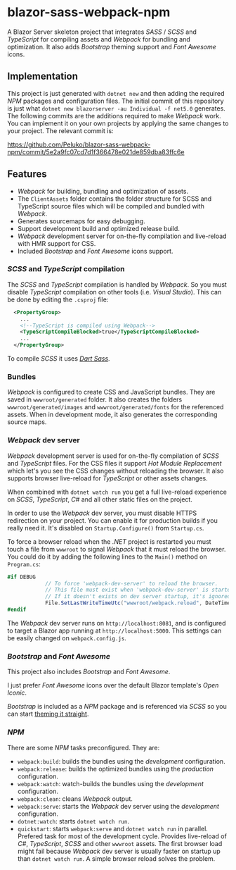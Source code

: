 # blazor-sass-webpack-npm

A Blazor Server skeleton project that integrates *SASS* / *SCSS* and *TypeScript* for compiling assets and
*Webpack* for bundling and optimization. It also adds *Bootstrap* theming support and *Font Awesome* icons.

## Implementation

This project is just generated with ```dotnet new``` and then adding the required *NPM* packages and configuration files. The initial commit of this repository is just what ```dotnet new blazorserver -au Individual -f net5.0``` generates. The following commits are the additions required to make *Webpack* work. You can implement it on your own projects by applying the same changes to your project. The relevant commit is:

https://github.com/Peluko/blazor-sass-webpack-npm/commit/5e2a9fc07cd7d1f366478e021de859dba83ffc6e

## Features

- *Webpack* for building, bundling and optimization of assets.
- The ```ClientAssets``` folder contains the folder structure for SCSS and TypeScript source files
which will be compiled and bundled with *Webpack*.
- Generates sourcemaps for easy debugging.
- Support development build and optimized release build.
- *Webpack* development server for on-the-fly compilation and live-reload with HMR support for CSS.
- Included *Bootstrap* and *Font Awesome* icons support.

### *SCSS* and *TypeScript* compilation

The *SCSS* and *TypeScript* compilation is handled by *Webpack*. So you must disable *TypeScript* compilation on other tools (i.e. *Visual Studio*). This can be done by editing the ```.csproj``` file:

```xml
  <PropertyGroup>
    ...
    <!--TypeScript is compiled using Webpack-->
    <TypeScriptCompileBlocked>true</TypeScriptCompileBlocked>
    ...
  </PropertyGroup>
```
To compile *SCSS* it uses [*Dart Sass*](https://sass-lang.com/dart-sass).

### Bundles

*Webpack* is configured to create CSS and JavaScript bundles. They are saved in ```wwwroot/generated``` folder. It also creates the folders ```wwwroot/generated/images``` and ```wwwroot/generated/fonts``` for the referenced assets.
When in development mode, it also generates the corresponding source maps.

### *Webpack* dev server

*Webpack* development server is used for on-the-fly compilation of *SCSS* and *TypeScript* files. For the CSS files it support *Hot Module Replacement* which let's you see the CSS changes without reloading the browser. It also supports browser live-reload for *TypeScript* or other assets changes.

When combined with ```dotnet watch run``` you get a full live-reload experience on *SCSS*, *TypeScript*, *C#* and all other static files on the project.

In order to use the *Webpack* dev server, you must disable HTTPS redirection on your project. You can enable it for production builds if you really need it. It's disabled on ```Startup.Configure()``` from ```Startup.cs```.

To force a browser reload when the *.NET* project is restarted you must touch a file from ```wwwroot``` to signal *Webpack* that it must reload the browser. You could do it by adding the following lines to the ```Main()``` method on ```Program.cs```:

```csharp
#if DEBUG
            // To force 'webpack-dev-server' to reload the browser.
            // This file must exist when 'webpack-dev-server' is started.
            // If it doesn't exists on dev server startup, it's ignored.
            File.SetLastWriteTimeUtc("wwwroot/webpack.reload", DateTime.UtcNow);
#endif
```

The *Webpack* dev server runs on ```http://localhost:8081```, and is configured to target a Blazor app running at ```http://localhost:5000```. This settings can be easily changed on ```webpack.config.js```.

### *Bootstrap* and *Font Awesome*

This project also includes *Bootstrap* and *Font Awesome*.

I just prefer *Font Awesome* icons over the default Blazor template's *Open Iconic*.

*Bootstrap* is included as a *NPM* package and is referenced via *SCSS* so you can start [theming it straight](https://getbootstrap.com/docs/4.0/getting-started/theming/).


### *NPM*

There are some *NPM* tasks preconfigured. They are:

- ```webpack:build```: builds the bundles using the *development* configuration.
- ```webpack:release```: builds the optimized bundles using the *production* configuration.
- ```webpack:watch```: watch-builds the bundles using the *development* configuration.
- ```webpack:clean```: cleans *Webpack* output.
- ```webpack:serve```: starts the *Webpack* dev server using the *development* configuration.
- ```dotnet:watch```: starts ```dotnet watch run```.
- ```quickstart```: starts ```webpack:serve``` and ```dotnet watch run``` in parallel. Prefered task for most of the development cycle. Provides live-reload of *C#*, *TypeScript*, *SCSS* and other ```wwwroot``` assets. The first browser load might fail because *Webpack* dev server is usually faster on startup up than ```dotnet watch run```. A simple browser reload solves the problem.



